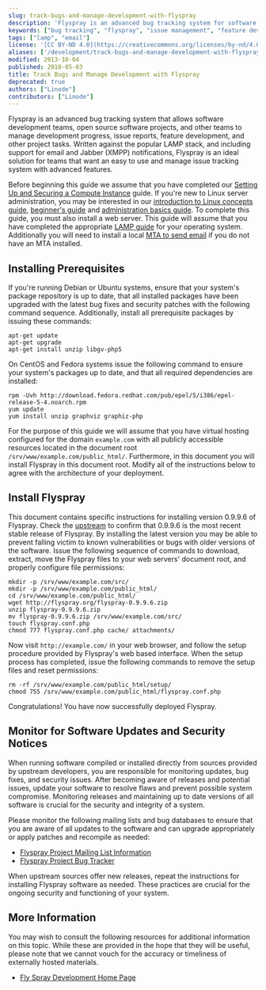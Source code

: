 ```yaml
---
slug: track-bugs-and-manage-development-with-flyspray
description: 'Flyspray is an advanced bug tracking system for software development teams and more. This guide provides you with instructions for installing and using Flyspray.'
keywords: ["bug tracking", "flyspray", "issue management", "feature development"]
tags: ["lamp", "email"]
license: '[CC BY-ND 4.0](https://creativecommons.org/licenses/by-nd/4.0)'
aliases: ['/development/track-bugs-and-manage-development-with-flyspray/','/development/bug-tracking/track-bugs-and-manage-development-with-flyspray/','/web-applications/project-management/flyspray/','/applications/development/track-bugs-and-manage-development-with-flyspray/']
modified: 2013-10-04
published: 2010-05-03
title: Track Bugs and Manage Development with Flyspray
deprecated: true
authors: ["Linode"]
contributors: ["Linode"]
---
```


Flyspray is an advanced bug tracking system that allows software development teams, open source software projects, and other teams to manage development progress, issue reports, feature development, and other project tasks. Written against the popular LAMP stack, and including support for email and Jabber (XMPP) notifications, Flyspray is an ideal solution for teams that want an easy to use and manage issue tracking system with advanced features.

Before beginning this guide we assume that you have completed our [Setting Up and Securing a Compute Instance](/docs/products/compute/compute-instances/guides/set-up-and-secure/) guide. If you're new to Linux server administration, you may be interested in our [introduction to Linux concepts guide](/docs/guides/introduction-to-linux-concepts/), [beginner's guide](/docs/products/compute/compute-instances/faqs/) and [administration basics guide](/docs/guides/linux-system-administration-basics/). To complete this guide, you must also install a web server. This guide will assume that you have completed the appropriate [LAMP guide](/docs/web-servers/lamp/) for your operating system. Additionally you will need to install a local [MTA to send email](/docs/guides/linux-system-administration-basics/#send-email-from-your-server) if you do not have an MTA installed.

## Installing Prerequisites

If you're running Debian or Ubuntu systems, ensure that your system's package repository is up to date, that all installed packages have been upgraded with the latest bug fixes and security patches with the following command sequence. Additionally, install all prerequisite packages by issuing these commands:

    apt-get update
    apt-get upgrade
    apt-get install unzip libgv-php5

On CentOS and Fedora systems issue the following command to ensure your system's packages up to date, and that all required dependencies are installed:

    rpm -Uvh http://download.fedora.redhat.com/pub/epel/5/i386/epel-release-5-4.noarch.rpm
    yum update
    yum install unzip graphviz graphiz-php

For the purpose of this guide we will assume that you have virtual hosting configured for the domain `example.com` with all publicly accessible resources located in the document root `/srv/www/example.com/public_html/`. Furthermore, in this document you will install Flyspray in this document root. Modify all of the instructions below to agree with the architecture of your deployment.

## Install Flyspray

This document contains specific instructions for installing version 0.9.9.6 of Flyspray. Check the [upstream](http://flyspray.org/download) to confirm that 0.9.9.6 is the most recent stable release of Flyspray. By installing the latest version you may be able to prevent falling victim to known vulnerabilities or bugs with older versions of the software. Issue the following sequence of commands to download, extract, move the Flyspray files to your web servers' document root, and properly configure file permissions:

    mkdir -p /srv/www/example.com/src/
    mkdir -p /srv/www/example.com/public_html/
    cd /srv/www/example.com/public_html/
    wget http://flyspray.org/flyspray-0.9.9.6.zip
    unzip flyspray-0.9.9.6.zip
    mv flyspray-0.9.9.6.zip /srv/www/example.com/src/
    touch flyspray.conf.php
    chmod 777 flyspray.conf.php cache/ attachments/

Now visit `http://example.com/` in your web browser, and follow the setup procedure provided by Flyspray's web based interface. When the setup process has completed, issue the following commands to remove the setup files and reset permissions:

    rm -rf /srv/www/example.com/public_html/setup/
    chmod 755 /srv/www/example.com/public_html/flyspray.conf.php

Congratulations! You have now successfully deployed Flyspray.

## Monitor for Software Updates and Security Notices

When running software compiled or installed directly from sources provided by upstream developers, you are responsible for monitoring updates, bug fixes, and security issues. After becoming aware of releases and potential issues, update your software to resolve flaws and prevent possible system compromise. Monitoring releases and maintaining up to date versions of all software is crucial for the security and integrity of a system.

Please monitor the following mailing lists and bug databases to ensure that you are aware of all updates to the software and can upgrade appropriately or apply patches and recompile as needed:

-   [Flyspray Project Mailing List Information](http://flyspray.org/mailing_list)
-   [Flyspray Project Bug Tracker](http://bugs.flyspray.org/)

When upstream sources offer new releases, repeat the instructions for installing Flyspray software as needed. These practices are crucial for the ongoing security and functioning of your system.

## More Information

You may wish to consult the following resources for additional information on this topic. While these are provided in the hope that they will be useful, please note that we cannot vouch for the accuracy or timeliness of externally hosted materials.

- [Fly Spray Development Home Page](http://flyspray.org/fly)



